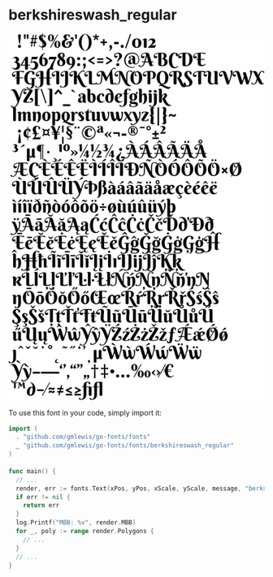 # berkshireswash_regular

![berkshireswash_regular](berkshireswash_regular.png)

To use this font in your code, simply import it:

```go
import (
  . "github.com/gmlewis/go-fonts/fonts"
  _ "github.com/gmlewis/go-fonts/fonts/berkshireswash_regular"
)

func main() {
  // ...
  render, err := fonts.Text(xPos, yPos, xScale, yScale, message, "berkshireswash_regular", Center)
  if err != nil {
    return err
  }
  log.Printf("MBB: %v", render.MBB)
  for _, poly := range render.Polygons {
    // ...
  }
  // ...
}
```
